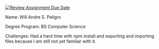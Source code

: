[![Review Assignment Due Date](https://classroom.github.com/assets/deadline-readme-button-22041afd0340ce965d47ae6ef1cefeee28c7c493a6346c4f15d667ab976d596c.svg)](https://classroom.github.com/a/nWQdyJGq)

Name: Will Andre S. Peligro

Degree Program: BS Computer Science

Challenges: Had a hard time with npm install and exporting and importing files because I am still not yet familiar with it.


